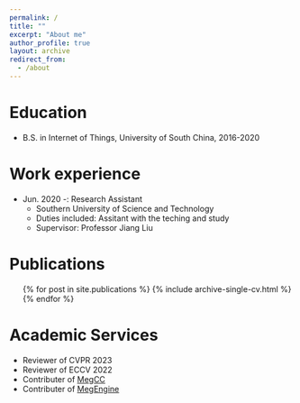 ```yaml
---
permalink: /
title: ""
excerpt: "About me"
author_profile: true
layout: archive
redirect_from: 
  - /about
---
```


Education
======
* B.S. in Internet of Things, University of South China, 2016-2020


Work experience
======
* Jun. 2020 -: Research Assistant
  * Southern University of Science and Technology
  * Duties included: Assitant with the teching and study
  * Supervisor: Professor Jiang Liu
  
Publications
======
  <ul>{% for post in site.publications %}
    {% include archive-single-cv.html %}
  {% endfor %}</ul>
  
 
Academic Services
======
* Reviewer of CVPR 2023
* Reviewer of ECCV 2022
* Contributer of [MegCC](https://github.com/MegEngine/MegCC)
* Contributer of [MegEngine](https://github.com/MegEngine/MegEngine)
